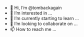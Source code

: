 - 👋 Hi, I’m @tombackagain
- 👀 I’m interested in ...
- 🌱 I’m currently starting to learn ...
- 💞️ I’m looking to collaborate on ...
- 📫 How to reach me ...

<!---
tombackagain/tombackagain is a ✨ special ✨ repository because its `README.md` (this file) appears on your GitHub profile.
You can click the Preview link to take a look at your changes.
--->
